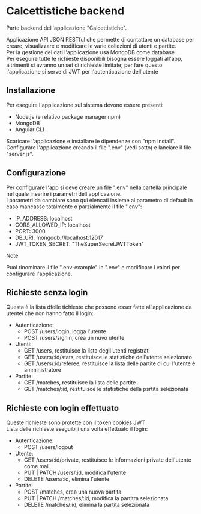 # Calcettistiche backend
Parte backend dell'applicazione "Calcettistiche".<br>

Applicazione API JSON RESTful che permette di contattare un database per creare, visualizzare e modificare le varie collezioni di utenti e partite.<br> 
Per la gestione dei dati l'applicazione usa MongoDB come database<br>
Per eseguire tutte le richieste disponibili bisogna essere loggati all'app, altrimenti si avranno un set di richieste limitate; per fare questo l'applicazione si serve di JWT per l'autenticazione dell'utente<br> 

## Installazione
Per eseguire l'applicazione sul sistema devono essere presenti:
- Node.js (e relativo package manager npm)<br>
- MongoDB<br>
- Angular CLI<br>

Scaricare l'applicazione e installare le dipendenze con "npm install".<br>
Configurare l'applicazione creando il file ".env" (vedi sotto) e lanciare il file "server.js".<br>

## Configurazione
Per configurare l'app si deve creare un file ".env" nella cartella principale nel quale inserire i parametri dell'applicazione.<br>
I parametri da cambiare sono qui elencati insieme al parametro di default in caso mancasse totalmente o parzialmente il file ".env":
 - IP_ADDRESS: localhost
 - CORS_ALLOWED_IP: localhost
 - PORT: 3000
 - DB_URI: mongodb://localhost:12017
 - JWT_TOKEN_SECRET: "TheSuperSecretJWTToken"
> [!NOTE]
> Puoi rinominare il file ".env-example" in ".env" e modificare i valori per configurare l'applicazione.

## Richieste senza login
Questa è la lista dfelle tichieste che possono esser fatte allìapplicazione da utentei che non hanno fatto il login:
- Autenticazione:
  - POST /users/login, logga l'utente
  - POST /users/signin, crea un nuvo utente
- Utenti:
  - GET /users, restituisce la lista degli utenti registrati
  - GET /users/:id/stats, restituisce le statistiche dell'utente selezionato
  - GET /users/:id/referee, restituisce la lista delle partite di cui l'utente è amministratore
- Partite:
  - GET /matches, restituisce la lista delle partite
  - GET /matches/:id, restituisce le statistiche della psrtita selezionata

## Richieste con login effettuato

Queste richieste sono protette con il token cookies JWT<br>
Lista delle richieste eseguibili una volta effettuato il login:
- Autenticazione:
  - POST /users/logout
- Utente:
  - GET /users/:id/private, restituisce le informazioni private dell'utente come mail
  - PUT | PATCH /users/:id, modifica l'utente
  - DELETE /users/:id, elimina l'utente
- Partite:
  - POST /matches, crea una nuova partita
  - PUT | PATCH /matches/:id, modifica la partitra selezionata
  - DELETE /matches/:id, elimina la partita selezionata

